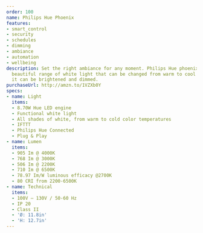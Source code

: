 ```yaml
---
order: 100
name: Philips Hue Phoenix
features:
- smart_control
- security
- schedules
- dimming
- ambiance
- automation
- wellbeing
description: Set the right ambiance for any moment. Philips Hue phoenix produces a
  beautiful range of white light that can be changed from warm to cool white, and
  it can be brightened and dimmed.
purchaseUrl: http://amzn.to/1VZXb0Y
specs:
- name: Light
  items:
  - 8.70W Hue LED engine
  - Functional white light
  - All shades of white, from warm to cold color temperatures
  - IFTTT
  - Philips Hue Connected
  - Plug & Play
- name: Lumen
  items:
  - 905 Im @ 4000K
  - 768 Im @ 3000K
  - 506 Im @ 2200K
  - 710 Im @ 6500K
  - 78.97 Im/W luminous efficacy @2700K
  - 80 CRI from 2200-6500K
- name: Technical
  items:
  - 100V – 130V / 50-60 Hz
  - IP 20
  - Class II
  - 'Ø: 11.8in'
  - 'H: 12.7in'
---
```


